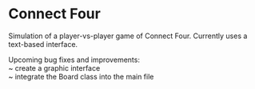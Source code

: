 # Connect Four

Simulation of a player-vs-player game of Connect Four. Currently uses a text-based interface.


Upcoming bug fixes and improvements:<br />
~ create a graphic interface<br />
~ integrate the Board class into the main file<br />
